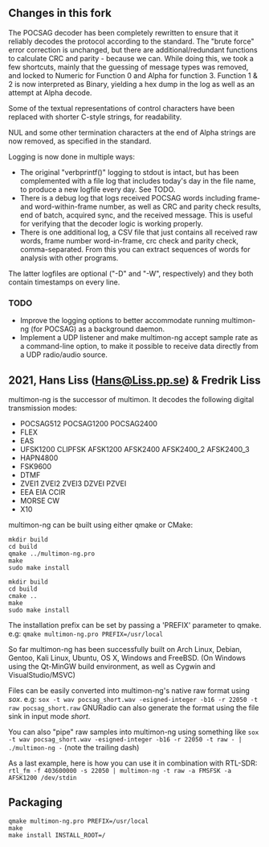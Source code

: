 ## Changes in this fork
The POCSAG decoder has been completely rewritten to ensure that it reliably decodes the protocol according to the standard. The "brute force" error correction is unchanged, but there are additional/redundant functions to calculate CRC and parity - because we can.
While doing this, we took a few shortcuts, mainly that the guessing of message types was removed, and locked to Numeric for Function 0 and Alpha for function 3. Function 1 & 2 is now interpreted as Binary, yielding a hex dump in the log as well as an attempt at Alpha decode.

Some of the textual representations of control characters have been replaced with shorter C-style strings, for readability.

NUL and some other termination characters at the end of Alpha strings are now removed, as specified in the standard.

Logging is now done in multiple ways:
* The original "verbprintf()" logging to stdout is intact, but has been complemented with a file log that includes today's day in the file name, to produce a new logfile every day. See TODO.
* There is a debug log that logs received POCSAG words including frame- and word-within-frame number, as well as CRC and parity check results, end of batch, acquired sync, and the received message. This is useful for verifying that the decoder logic is working properly.
* There is one additional log, a CSV file that just contains all received raw words, frame number word-in-frame, crc check and parity check, comma-separated. From this you can extract sequences of words for analysis with other programs.

The latter logfiles are optional ("-D" and "-W", respectively) and they both contain timestamps on every line.

### TODO
* Improve the logging options to better accommodate running multimon-ng (for POCSAG) as a background daemon.
* Implement a UDP listener and make multimon-ng accept sample rate as a command-line option, to make it possible to receive data directly from a UDP radio/audio source.

2021, Hans Liss (Hans@Liss.pp.se) & Fredrik Liss
---------------------------------------------------
multimon-ng is the successor of multimon. It decodes the following digital transmission modes:

- POCSAG512 POCSAG1200 POCSAG2400
- FLEX
- EAS
- UFSK1200 CLIPFSK AFSK1200 AFSK2400 AFSK2400_2 AFSK2400_3
- HAPN4800
- FSK9600 
- DTMF
- ZVEI1 ZVEI2 ZVEI3 DZVEI PZVEI
- EEA EIA CCIR
- MORSE CW
- X10

multimon-ng can be built using either qmake or CMake:
```
mkdir build
cd build
qmake ../multimon-ng.pro
make
sudo make install
```
```
mkdir build
cd build
cmake ..
make
sudo make install
```

The installation prefix can be set by passing a 'PREFIX' parameter to qmake. e.g:
```qmake multimon-ng.pro PREFIX=/usr/local```

So far multimon-ng has been successfully built on Arch Linux, Debian, Gentoo, Kali Linux, Ubuntu, OS X, Windows and FreeBSD.
(On Windows using the Qt-MinGW build environment, as well as Cygwin and VisualStudio/MSVC)

Files can be easily converted into multimon-ng's native raw format using *sox*. e.g:
```sox -t wav pocsag_short.wav -esigned-integer -b16 -r 22050 -t raw pocsag_short.raw```
GNURadio can also generate the format using the file sink in input mode *short*. 

You can also "pipe" raw samples into multimon-ng using something like
```sox -t wav pocsag_short.wav -esigned-integer -b16 -r 22050 -t raw - | ./multimon-ng -```
(note the trailing dash)

As a last example, here is how you can use it in combination with RTL-SDR:
```rtl_fm -f 403600000 -s 22050 | multimon-ng -t raw -a FMSFSK -a AFSK1200 /dev/stdin```

Packaging
---------

```
qmake multimon-ng.pro PREFIX=/usr/local
make
make install INSTALL_ROOT=/
```
